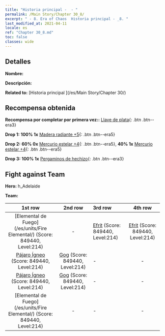 ```yaml
---
title: "Historia principal -  - "
permalink: /Main Story/Chapter 30_8/
excerpt: " - 8. Era of Chaos  Historia principal - _8. "
last_modified_at: 2021-04-11
locale: es
ref: "Chapter 30_8.md"
toc: false
classes: wide
---
```


## Detalles

 **Nombre:** 

 **Descripción:** 

 **Related to:** [Historia principal ](/es/Main Story/Chapter 30/)

## Recompensa obtenida

 **Recompensa por completar por primera vez::** [Llave de plata](/es/Items/con_693/){: .btn .btn--era3}

 **Drop 1:** **100% 1x** [Madera radiante +5](/es/Items/mat_97/){: .btn .btn--era5}

 **Drop 2:** **60% 0x** [Mercurio estelar +4](/es/Items/mat_91/){: .btn .btn--era5}, **40% 1x** [Mercurio estelar +4](/es/Items/mat_91/){: .btn .btn--era5}

 **Drop 3:** **100% 1x** [Pergaminos de hechizo](/es/Items/con_694/){: .btn .btn--era3}


## Fight against Team
 **Hero:** h_Adelaide

 **Team:**


  | 1st row | 2nd row | 3rd row | 4th row |
  |:----:|:----:|:----|:----:|
  | [Elemental de Fuego](/es/units/Fire Elemental/) (Score: 849440, Level:214)  | - | [Efrit](/es/units/Efreeti/) (Score: 849440, Level:214)  | [Efrit](/es/units/Efreeti/) (Score: 849440, Level:214)  |
  | [Pájaro Ígneo](/es/units/Firebird/) (Score: 849440, Level:214)  | [Gog](/es/units/Gog/) (Score: 849440, Level:214)  | - | - |
  | [Pájaro Ígneo](/es/units/Firebird/) (Score: 849440, Level:214)  | [Gog](/es/units/Gog/) (Score: 849440, Level:214)  | - | - |
  | [Elemental de Fuego](/es/units/Fire Elemental/) (Score: 849440, Level:214)  | - | - | - |


